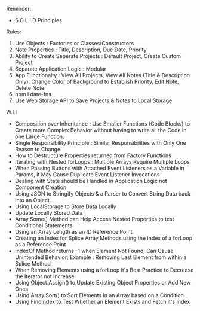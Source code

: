 Reminder:
- S.O.L.I.D Principles

Rules:
1. Use Objects : Factories or Classes/Constructors
2. Note Properties : Title, Description, Due Date, Priority
3. Ability to Create Seperate Projects : Default Project, Create Custom Project
4. Separate Application Logic : Modular
5. App Functionalty : View All Projects, View All Notes (Title & Description Only), Change Color of Background to Establish Priority, Edit Note, Delete Note
6. npm i date-fns
7. Use Web Storage API to Save Projects & Notes to Local Storage

W.I.L
- Composition over Inheritance : Use Smaller Functions (Code Blocks) to Create more Complex Behavior without having to write all the Code in one Large Function.
- Single Responsibility Principle : Similar Responsibilities with Only One Reason to Change
- How to Destructure Properties returned from Factory Functions
- Iterating with Nested forLoops : Multiple Arrays Require Multiple Loops
- When Passing Buttons with Attached Event Listeners as a Variable in Params, it May Cause Duplicate Event Listener Invocations
- Dealing with State should be Handled in Application Logic not Component Creation
- Using JSON to Stringify Objects & a Parser to Convert String Data back into an Object
- Using LocalStorage to Store Data Locally
- Update Locally Stored Data
- Array.Some() Method can Help Access Nested Properties to test Conditional Statements
- Using an Array Length as an ID Reference Point
- Creating an Index for Splice Array Methods using the index of a forLoop as a Reference Point
- IndexOf Method returns -1 when Element Not Found; Can Cause Unintended Behavior; Example : Removing Last Element from within a Splice Method
- When Removing Elements using a forLoop it's Best Practice to Decrease the Iterator not Increase
- Using Object.Assign() to Update Existing Object Properties or Add New Ones
- Using Array.Sort() to Sort Elements in an Array based on a Condition
- Using FindIndex to Test Whether an Element Exists and Fetch it's Index
